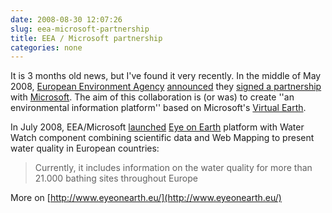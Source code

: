 ```yaml
---
date: 2008-08-30 12:07:26
slug: eea-microsoft-partnership
title: EEA / Microsoft partnership
categories: none
---
```


It is 3 months old news, but I've found it very recently. In the middle of May 2008, [European Environment Agency](http://www.eea.europa.eu/) [announced](http://www.eea.europa.eu/highlights/eea-and-microsoft-will-bring-environmental-information-to-your-fingertips) they [signed a partnership](http://www.microsoft.com/emea/presscentre/pressreleases/14052008_EEAClarityVision.mspx) with [Microsoft](http://www.microsoft.com). The aim of this collaboration is (or was) to create ''an environmental information platform'' based on Microsoft's [Virtual Earth](http://www.microsoft.com/VirtualEarth/).





In July 2008, EEA/Microsoft [launched](http://www.microsoft.com/emea/presscentre/pressreleases/WaterWatchPR_30072008.mspx) [Eye on Earth](http://www.eyeonearth.eu/) platform with Water Watch component combining scientific data and Web Mapping to present water quality in European countries: 


> Currently, it includes information on the water quality for more than 21.000 bathing sites throughout Europe





More on [http://www.eyeonearth.eu/](http://www.eyeonearth.eu/)
